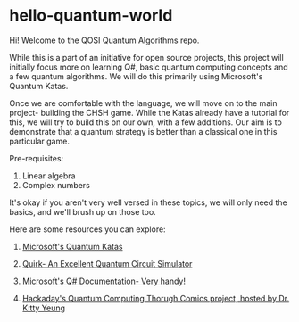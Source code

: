 # hello-quantum-world

Hi! Welcome to the QOSI Quantum Algorithms repo.

While this is a part of an initiative for open source projects, this project will initially focus more on learning Q#, basic quantum computing concepts and a few quantum algorithms. We will do this primarily using Microsoft's Quantum Katas.

Once we are comfortable with the language, we will move on to the main project- building the CHSH game. While the Katas already have a tutorial for this, we will try to build this on our own, with a few additions. Our aim is to demonstrate that a quantum strategy is better than a classical one in this particular game.

Pre-requisites:
1. Linear algebra
2. Complex numbers

It's okay if you aren't very well versed in these topics, we will only need the basics, and we'll brush up on those too.

Here are some resources you can explore:

1. [Microsoft's Quantum Katas](https://github.com/Microsoft/QuantumKatas/)

2. [Quirk- An Excellent Quantum Circuit Simulator](https://algassert.com/quirk#circuit=%7B%22cols%22:[]%7D)

3. [Microsoft's Q# Documentation- Very handy!](https://docs.microsoft.com/en-gb/quantum/)

4. [Hackaday's Quantum Computing Thorugh Comics project, hosted by Dr. Kitty Yeung](https://hackaday.io/project/168554-quantum-computing-through-comics)
